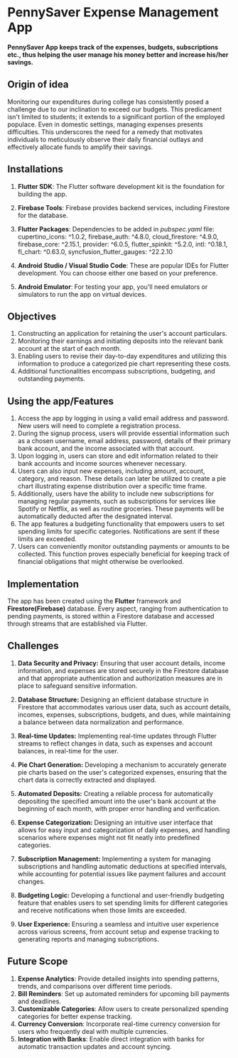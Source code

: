# PennySaver Expense Management App
**PennySaver App keeps track of the expenses, budgets, subscriptions etc., thus helping the user manage his money better and increase his/her savings.**

## Origin of idea
Monitoring our expenditures during college has consistently posed a challenge due to our inclination to exceed our budgets. This predicament isn't limited to students; it extends to a significant portion of the employed populace. Even in domestic settings, managing expenses presents difficulties. This underscores the need for a remedy that motivates individuals to meticulously observe their daily financial outlays and effectively allocate funds to amplify their savings.

## Installations
1. **Flutter SDK**: The Flutter software development kit is the foundation for building the app.
2. **Firebase Tools**: Firebase provides backend services, including Firestore for the database.
3. **Flutter Packages**:
   Dependencies to be added in *pubspec.yaml* file:
      cupertino_icons: ^1.0.2,
      firebase_auth: ^4.8.0,
      cloud_firestore: ^4.9.0,
      firebase_core: ^2.15.1,
      provider: ^6.0.5,
      flutter_spinkit: ^5.2.0,
      intl: ^0.18.1,
      fl_chart: ^0.63.0,
      syncfusion_flutter_gauges: ^22.2.10

4. **Android Studio / Visual Studio Code**:
   These are popular IDEs for Flutter development. You can choose either one based on your preference.
6. **Android Emulator**:
   For testing your app, you'll need emulators or simulators to run the app on virtual devices.


## Objectives
1. Constructing an application for retaining the user's account particulars.
2. Monitoring their earnings and initiating deposits into the relevant bank account at the start of each month.
3. Enabling users to revise their day-to-day expenditures and utilizing this information to produce a categorized pie chart representing these costs.
4. Additional functionalities encompass subscriptions, budgeting, and outstanding payments.

## Using the app/Features
1. Access the app by logging in using a valid email address and password. New users will need to complete a registration process.
2. During the signup process, users will provide essential information such as a chosen username, email address, password, details of their primary bank account, and the income associated with that account.
3. Upon logging in, users can store and edit information related to their bank accounts and income sources whenever necessary.
4. Users can also input new expenses, including amount, account, category, and reason. These details can later be utilized to create a pie chart illustrating expense distribution over a specific time frame.
5. Additionally, users have the ability to include new subscriptions for managing regular payments, such as subscriptions for services like Spotify or Netflix, as well as routine groceries. These payments will be automatically deducted after the designated interval.
6. The app features a budgeting functionality that empowers users to set spending limits for specific categories. Notifications are sent if these limits are exceeded.
7. Users can conveniently monitor outstanding payments or amounts to be collected. This function proves especially beneficial for keeping track of financial obligations that might otherwise be overlooked.

## Implementation
The app has been created using the **Flutter** framework and **Firestore(Firebase)** database. Every aspect, ranging from authentication to pending payments, is stored within a Firestore database and accessed through streams that are established via Flutter.

## Challenges
1. **Data Security and Privacy:** Ensuring that user account details, income information, and expenses are stored securely in the Firestore database and that appropriate authentication and authorization measures are in place to safeguard sensitive information.

2. **Database Structure:** Designing an efficient database structure in Firestore that accommodates various user data, such as account details, incomes, expenses, subscriptions, budgets, and dues, while maintaining a balance between data normalization and performance.

3. **Real-time Updates:** Implementing real-time updates through Flutter streams to reflect changes in data, such as expenses and account balances, in real-time for the user.

4. **Pie Chart Generation:** Developing a mechanism to accurately generate pie charts based on the user's categorized expenses, ensuring that the chart data is correctly extracted and displayed.

5. **Automated Deposits:** Creating a reliable process for automatically depositing the specified amount into the user's bank account at the beginning of each month, with proper error handling and verification.

6. **Expense Categorization:** Designing an intuitive user interface that allows for easy input and categorization of daily expenses, and handling scenarios where expenses might not fit neatly into predefined categories.

7. **Subscription Management:** Implementing a system for managing subscriptions and handling automatic deductions at specified intervals, while accounting for potential issues like payment failures and account changes.

8. **Budgeting Logic:** Developing a functional and user-friendly budgeting feature that enables users to set spending limits for different categories and receive notifications when those limits are exceeded.

9. **User Experience:** Ensuring a seamless and intuitive user experience across various screens, from account setup and expense tracking to generating reports and managing subscriptions.

## Future Scope
1. **Expense Analytics**: Provide detailed insights into spending patterns, trends, and comparisons over different time periods.
2. **Bill Reminders**: Set up automated reminders for upcoming bill payments and deadlines.
3. **Customizable Categories**: Allow users to create personalized spending categories for better expense tracking.
4. **Currency Conversion**: Incorporate real-time currency conversion for users who frequently deal with multiple currencies.
5. **Integration with Banks**: Enable direct integration with banks for automatic transaction updates and account syncing.
